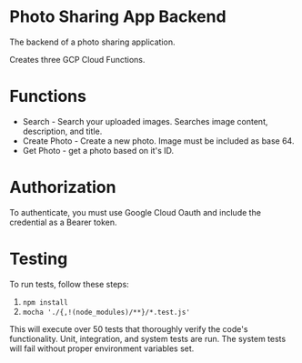 # Photo Sharing App Backend

The backend of a photo sharing application.

Creates three GCP Cloud Functions.

# Functions
- Search - Search your uploaded images. Searches image content, description, and title.
- Create Photo - Create a new photo. Image must be included as base 64.
- Get Photo - get a photo based on it's ID.

# Authorization
To authenticate, you must use Google Cloud Oauth and include the credential as a Bearer token.

# Testing
To run tests, follow these steps:
1. `npm install`
2. `mocha './{,!(node_modules)/**}/*.test.js'`

This will execute over 50 tests that thoroughly verify the code's functionality. Unit, integration, and system tests are run. The system tests will fail without proper environment variables set.
